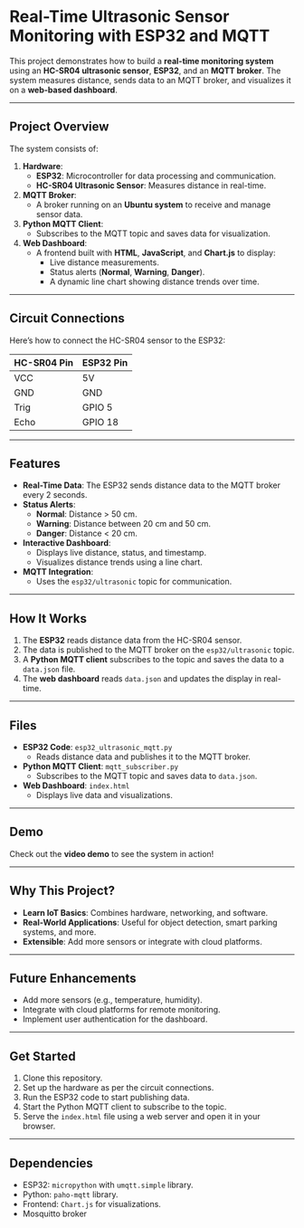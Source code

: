 # Real-Time Ultrasonic Sensor Monitoring with ESP32 and MQTT

This project demonstrates how to build a **real-time monitoring system** using an **HC-SR04 ultrasonic sensor**, **ESP32**, and an **MQTT broker**. The system measures distance, sends data to an MQTT broker, and visualizes it on a **web-based dashboard**.

---

## **Project Overview**
The system consists of:
1. **Hardware**:
   - **ESP32**: Microcontroller for data processing and communication.
   - **HC-SR04 Ultrasonic Sensor**: Measures distance in real-time.
2. **MQTT Broker**:
   - A broker running on an **Ubuntu system** to receive and manage sensor data.
3. **Python MQTT Client**:
   - Subscribes to the MQTT topic and saves data for visualization.
4. **Web Dashboard**:
   - A frontend built with **HTML**, **JavaScript**, and **Chart.js** to display:
     - Live distance measurements.
     - Status alerts (**Normal**, **Warning**, **Danger**).
     - A dynamic line chart showing distance trends over time.

---

## **Circuit Connections**
Here’s how to connect the HC-SR04 sensor to the ESP32:

| **HC-SR04 Pin** | **ESP32 Pin** |
|------------------|---------------|
| VCC              | 5V            |
| GND              | GND           |
| Trig             | GPIO 5        |
| Echo             | GPIO 18       |

---

## **Features**
- **Real-Time Data**: The ESP32 sends distance data to the MQTT broker every 2 seconds.
- **Status Alerts**:
  - **Normal**: Distance > 50 cm.
  - **Warning**: Distance between 20 cm and 50 cm.
  - **Danger**: Distance < 20 cm.
- **Interactive Dashboard**:
  - Displays live distance, status, and timestamp.
  - Visualizes distance trends using a line chart.
- **MQTT Integration**:
  - Uses the `esp32/ultrasonic` topic for communication.

---

## **How It Works**
1. The **ESP32** reads distance data from the HC-SR04 sensor.
2. The data is published to the MQTT broker on the `esp32/ultrasonic` topic.
3. A **Python MQTT client** subscribes to the topic and saves the data to a `data.json` file.
4. The **web dashboard** reads `data.json` and updates the display in real-time.

---

## **Files**
- **ESP32 Code**: `esp32_ultrasonic_mqtt.py`  
  - Reads distance data and publishes it to the MQTT broker.
- **Python MQTT Client**: `mqtt_subscriber.py`  
  - Subscribes to the MQTT topic and saves data to `data.json`.
- **Web Dashboard**: `index.html`  
  - Displays live data and visualizations.

---

## **Demo**
Check out the **video demo** to see the system in action!

---

## **Why This Project?**
- **Learn IoT Basics**: Combines hardware, networking, and software.
- **Real-World Applications**: Useful for object detection, smart parking systems, and more.
- **Extensible**: Add more sensors or integrate with cloud platforms.

---

## **Future Enhancements**
- Add more sensors (e.g., temperature, humidity).
- Integrate with cloud platforms for remote monitoring.
- Implement user authentication for the dashboard.

---

## **Get Started**
1. Clone this repository.
2. Set up the hardware as per the circuit connections.
3. Run the ESP32 code to start publishing data.
4. Start the Python MQTT client to subscribe to the topic.
5. Serve the `index.html` file using a web server and open it in your browser.

---

## **Dependencies**
- ESP32: `micropython` with `umqtt.simple` library.
- Python: `paho-mqtt` library.
- Frontend: `Chart.js` for visualizations.
- Mosquitto broker

